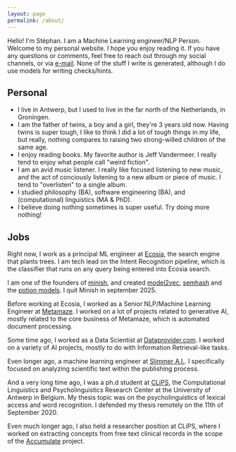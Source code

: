 ```yaml
---
layout: page
permalink: /about/
---
```


Hello! I'm Stéphan. I am a Machine Learning engineer/NLP Person. Welcome to my personal website. I hope you enjoy reading it. If you have any questions or comments, feel free to reach out through my social channels, or via [e-mail](mailto:stephan.tul+github@gmail.com). None of the stuff I write is generated, although I do use models for writing checks/hints.

## Personal

* I live in Antwerp, but I used to live in the far north of the Netherlands, in Groningen.
* I am the father of twins, a boy and a girl, they're 3 years old now. Having twins is super tough, I like to think I did a lot of tough things in my life, but really, nothing compares to raising two strong-willed children of the same age.
* I enjoy reading books. My favorite author is Jeff Vandermeer. I really tend to enjoy what people call "weird fiction".
* I am an avid music listener. I really like focused listening to new music, and the act of conciously listening to a new album or piece of music. I tend to "overlisten" to a single album.
* I studied philosophy (BA), software engineering (BA), and (computational) linguistics (MA & PhD).
* I believe doing nothing sometimes is super useful. Try doing more nothing!

## Jobs

Right now, I work as a principal ML engineer at [Ecosia](https://www.ecosia.org/), the search engine that plants trees. I am tech lead on the Intent Recognition pipeline, which is the classifier that runs on any query being entered into Ecosia search.

I am one of the founders of [minish](https://github.com/MinishLab), and created [model2vec](https://github.com/MinishLab/model2vec), [semhash](https://github.com/MinishLab/semhash) and the [potion models](https://huggingface.co/collections/minishlab/potion-6721e0abd4ea41881417f062). I quit Minish in september 2025.

Before working at Ecosia, I worked as a Senior NLP/Machine Learning Engineer at [Metamaze](https://www.metamaze.eu). I worked on a lot of projects related to generative AI, mostly related to the core business of Metamaze, which is automated document processing.

Some time ago, I worked as a Data Scientist at [Dataprovider.com](https://www.dataprovider.com). I worked on a variety of AI projects, mostly to do with Information Retrieval-like tasks.

Even longer ago, a machine learning engineer at [Slimmer A.I.](https://www.slimmer.ai). I specifically focused on  analyzing scientific text within the publishing process.

And a very long time ago, I was a ph.d student at [CLiPS](http://www.clips.ua.ac.be), the Computational Linguistics and Psycholinguistics Research Center at the University of Antwerp in Belgium. My thesis topic was on the psycholinguistics of lexical access and word recognition. I defended my thesis remotely on the 11th of September 2020.

Even much longer ago, I also held a researcher position at CLiPS, where I worked on extracting concepts from free text clinical records in the scope of the [Accumulate](http://www.accumulate.be) project.
